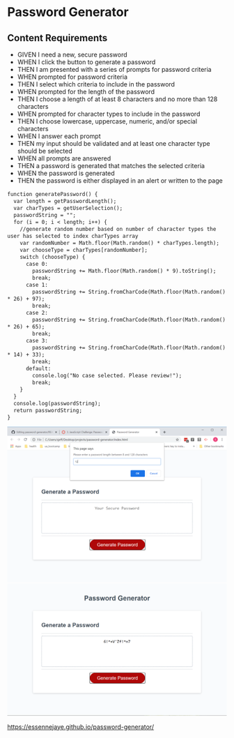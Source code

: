 # Password Generator

## Content Requirements

* GIVEN I need a new, secure password
* WHEN I click the button to generate a password
* THEN I am presented with a series of prompts for password criteria
* WHEN prompted for password criteria
* THEN I select which criteria to include in the password
* WHEN prompted for the length of the password
* THEN I choose a length of at least 8 characters and no more than 128 characters
* WHEN prompted for character types to include in the password
* THEN I choose lowercase, uppercase, numeric, and/or special characters
* WHEN I answer each prompt
* THEN my input should be validated and at least one character type should be selected
* WHEN all prompts are answered
* THEN a password is generated that matches the selected criteria
* WHEN the password is generated
* THEN the password is either displayed in an alert or written to the page

``` JS 
function generatePassword() {
  var length = getPasswordLength();
  var charTypes = getUserSelection();
  passwordString = "";
  for (i = 0; i < length; i++) {
    //generate random number based on number of character types the user has selected to index charTypes array
    var randomNumber = Math.floor(Math.random() * charTypes.length);
    var chooseType = charTypes[randomNumber];
    switch (chooseType) {
      case 0:
        passwordString += Math.floor(Math.random() * 9).toString();
        break;
      case 1:
        passwordString += String.fromCharCode(Math.floor(Math.random() * 26) + 97);
        break;
      case 2:
        passwordString += String.fromCharCode(Math.floor(Math.random() * 26) + 65);
        break;
      case 3:
        passwordString += String.fromCharCode(Math.floor(Math.random() * 14) + 33);
        break;
      default:
        console.log("No case selected. Please review!");
        break;
    }
  }
  console.log(passwordString);
  return passwordString;
}
```
![](assets/images/password_screenshot1.png)
![](assets/images/password_screenshot2.png)

https://essennejaye.github.io/password-generator/
